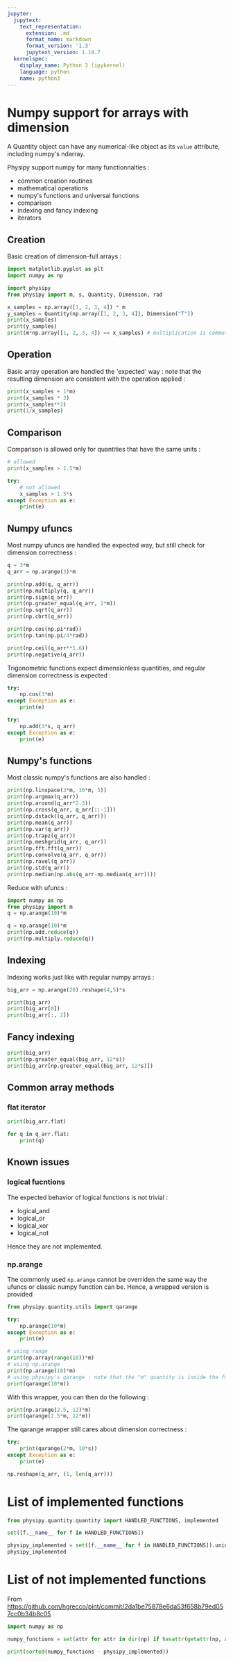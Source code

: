 ```yaml
---
jupyter:
  jupytext:
    text_representation:
      extension: .md
      format_name: markdown
      format_version: '1.3'
      jupytext_version: 1.14.7
  kernelspec:
    display_name: Python 3 (ipykernel)
    language: python
    name: python3
---
```


# Numpy support for arrays with dimension


A Quantity object can have any numerical-like object as its `value` attribute, including numpy's ndarray.


Physipy support numpy for many functionnalties : 
 - common creation routines
 - mathematical operations
 - numpy's functions and universal functions
 - comparison
 - indexing and fancy indexing
 - iterators



## Creation
Basic creation of dimension-full arrays : 

```python
import matplotlib.pyplot as plt
import numpy as np

import physipy
from physipy import m, s, Quantity, Dimension, rad
```

```python
x_samples = np.array([1, 2, 3, 4]) * m
y_samples = Quantity(np.array([1, 2, 3, 4]), Dimension("T"))
print(x_samples)
print(y_samples)
print(m*np.array([1, 2, 3, 4]) == x_samples) # multiplication is commutativ
```

## Operation
Basic array operation are handled the 'expected' way : note that the resulting dimension are consistent with the operation applied : 

```python
print(x_samples + 1*m)
print(x_samples * 2)
print(x_samples**2)
print(1/x_samples)
```


## Comparison


Comparison is allowed only for quantities that have the same units : 

```python
# allowed
print(x_samples > 1.5*m)

try: 
    # not allowed
    x_samples > 1.5*s
except Exception as e:
    print(e)
```


## Numpy ufuncs
Most numpy ufuncs are handled the expected way, but still check for dimension correctness :

```python
q = 3*m
q_arr = np.arange(3)*m

print(np.add(q, q_arr))
print(np.multiply(q, q_arr))
print(np.sign(q_arr))
print(np.greater_equal(q_arr, 2*m))
print(np.sqrt(q_arr))
print(np.cbrt(q_arr))

print(np.cos(np.pi*rad))
print(np.tan(np.pi/4*rad))

print(np.ceil(q_arr**1.6))
print(np.negative(q_arr))
```

Trigonometric functions expect dimensionless quantities, and regular dimension correctness is expected : 

```python
try:
    np.cos(3*m)
except Exception as e:
    print(e)

try:
    np.add(3*s, q_arr)
except Exception as e:
    print(e)
```

## Numpy's functions


Most classic numpy's functions are also handled : 

```python
print(np.linspace(3*m, 10*m, 5))
print(np.argmax(q_arr))
print(np.around(q_arr*2.3))
print(np.cross(q_arr, q_arr[::-1]))
print(np.dstack((q_arr, q_arr)))
print(np.mean(q_arr))
print(np.var(q_arr))
print(np.trapz(q_arr))
print(np.meshgrid(q_arr, q_arr))
print(np.fft.fft(q_arr))
print(np.convolve(q_arr, q_arr))
print(np.ravel(q_arr))
print(np.std(q_arr))
print(np.median(np.abs(q_arr-np.median(q_arr))))
```

Reduce with ufuncs :

```python
import numpy as np
from physipy import m
q = np.arange(10)*m
```

```python
q = np.arange(10)*m
print(np.add.reduce(q))
print(np.multiply.reduce(q))
```

## Indexing


Indexing works just like with regular numpy arrays : 

```python
big_arr = np.arange(20).reshape(4,5)*s

print(big_arr)
print(big_arr[0])
print(big_arr[:, 2])
```

## Fancy indexing

```python
print(big_arr)
print(np.greater_equal(big_arr, 12*s))
print(big_arr[np.greater_equal(big_arr, 12*s)])
```

## Common array methods


### flat iterator

```python
print(big_arr.flat)

for q in q_arr.flat:
    print(q)
```


## Known issues


### logical fucntions


The expected behavior of logical functions is not trivial : 
 - logical_and 
 - logical_or
 - logical_xor
 - logical_not
 
Hence they are not implemented.


### np.arange


The commonly used `np.arange` cannot be overriden the same way the ufuncs or classic numpy function can be. Hence, a wrapped version is provided

```python
from physipy.quantity.utils import qarange
```

```python
try:
    np.arange(10*m)
except Exception as e:
    print(e)
```

```python
# using range
print(np.array(range(10))*m)
# using np.arange
print(np.arange(10)*m)
# using physipy's qarange : note that the "m" quantity is inside the function call
print(qarange(10*m))
```

With this wrapper, you can then do the following :

```python
print(np.arange(2.5, 12)*m)
print(qarange(2.5*m, 12*m))
```

The qarange wrapper still cares about dimension correctness : 

```python
try:
    print(qarange(2*m, 10*s))
except Exception as e:
    print(e)
```

```python
np.reshape(q_arr, (1, len(q_arr)))
```

# List of implemented functions

```python
from physipy.quantity.quantity import HANDLED_FUNCTIONS, implemented
```

```python
set([f.__name__ for f in HANDLED_FUNCTIONS])
```

```python
physipy_implemented = set([f.__name__ for f in HANDLED_FUNCTIONS]).union(set(implemented))
physipy_implemented
```

# List of not implemented functions


From https://github.com/hgrecco/pint/commit/2da1be75878e6da53f658b79ed057cc0b34b8c05

```python
import numpy as np

numpy_functions = set(attr for attr in dir(np) if hasattr(getattr(np, attr), '_implementation'))

print(sorted(numpy_functions - physipy_implemented))
```
